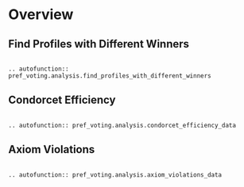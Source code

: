 Overview
==========


## Find Profiles with Different Winners

```{eval-rst}

.. autofunction:: pref_voting.analysis.find_profiles_with_different_winners

```

##   Condorcet Efficiency  

```{eval-rst}

.. autofunction:: pref_voting.analysis.condorcet_efficiency_data

```


##   Axiom Violations  

```{eval-rst}

.. autofunction:: pref_voting.analysis.axiom_violations_data

```

